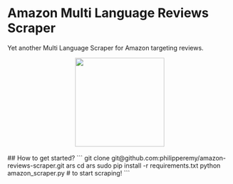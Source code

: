 # Amazon Multi Language Reviews Scraper
Yet another Multi Language Scraper for Amazon targeting reviews.
<div align="center">
  <img src="http://static1.businessinsider.com/image/539f3ffbecad044276726c01-960/amazon-com-logo.jpg" width="200"><br><br>
</div>
## How to get started?
```
git clone git@github.com:philipperemy/amazon-reviews-scraper.git ars
cd ars
sudo pip install -r requirements.txt
python amazon_scraper.py # to start scraping!
```
